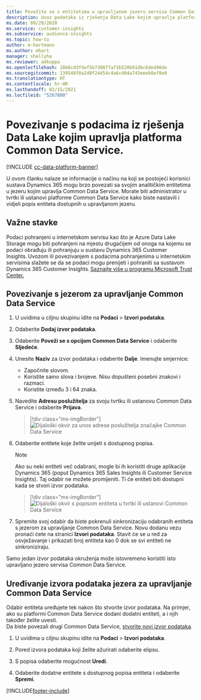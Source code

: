 ```yaml
---
title: Povežite se s entitetima u upravljanom jezeru servisa Common Data Service
description: Uvoz podataka iz rješenja Data Lake kojim upravlja platforma Common Data Service.
ms.date: 09/29/2020
ms.service: customer-insights
ms.subservice: audience-insights
ms.topic: how-to
author: m-hartmann
ms.author: mhart
manager: shellyha
ms.reviewer: adkuppa
ms.openlocfilehash: 18b6cd3fdaf5b738877a73b520b91dbc6ded40de
ms.sourcegitcommit: 139548f8a2d0f24d54c4a6c404a743eeeb8ef8e0
ms.translationtype: HT
ms.contentlocale: hr-HR
ms.lasthandoff: 02/15/2021
ms.locfileid: "5267800"
---
```

# <a name="connect-to-data-in-a-common-data-service-managed-data-lake"></a>Povezivanje s podacima iz rješenja Data Lake kojim upravlja platforma Common Data Service.

[!INCLUDE [cc-data-platform-banner](../includes/cc-data-platform-banner.md)]

U ovom članku nalaze se informacije o načinu na koji se postojeći korisnici sustava Dynamics 365 mogu brzo povezati sa svojim analitičkim entitetima u jezeru kojim upravlja Common Data Service. Morate biti administrator u tvrtki ili ustanovi platforme Common Data Service kako biste nastavili i vidjeli popis entiteta dostupnih u upravljanom jezeru.

## <a name="important-considerations"></a>Važne stavke

Podaci pohranjeni u internetskom servisu kao što je Azure Data Lake Storage mogu biti pohranjeni na mjestu drugačijem od onoga na kojemu se podaci obrađuju ili pohranjuju u sustavu Dynamics 365 Customer Insights. Uvozom ili povezivanjem s podacima pohranjenima u internetskim servisima slažete se da se podaci mogu prenijeti i pohraniti sa sustavom Dynamics 365 Customer Insights. [Saznajte više u programu Microsoft Trust Center.](https://www.microsoft.com/trust-center)

## <a name="connect-to-a-common-data-service-managed-lake"></a>Povezivanje s jezerom za upravljanje Common Data Service

1. U uvidima u ciljnu skupinu idite na **Podaci** > **Izvori podataka**.

2. Odaberite **Dodaj izvor podataka**.

3. Odaberite **Poveži se s opcijom Common Data Service** i odaberite **Sljedeće**.

4. Unesite **Naziv** za izvor podataka i odaberite **Dalje**. Imenujte smjernice: 
   - Započnite slovom.
   - Koristite samo slova i brojeve. Nisu dopušteni posebni znakovi i razmaci.
   - Koristite između 3 i 64 znaka.

5. Navedite **Adresu poslužitelja** za svoju tvrtku ili ustanovu Common Data Service i odaberite **Prijava**.

   > [!div class="mx-imgBorder"]
   > ![Dijaloški okvir za unos adrese poslužitelja značajke Common Data Service](media/enter-CDS-org-details.png)

6. Odaberite entitete koje želite unijeti s dostupnog popisa.    

   > [!NOTE]
   > Ako su neki entiteti već odabrani, mogle bi ih koristiti druge aplikacije Dynamics 365 (poput Dynamics 365 Sales Insights ili Customer Service Insights). Taj odabir ne možete promijeniti. Ti će entiteti biti dostupni kada se stvori izvor podataka.

   > [!div class="mx-imgBorder"]
   > ![Dijaloški okvir s popisom entiteta u tvrtki ili ustanovi Common Data Service](media/select-analytical-entities.png)

7. Spremite svoj odabir da biste pokrenuli sinkronizaciju odabranih entiteta s jezerom za upravljanje Common Data Service. Novu dodanu vezu pronaći ćete na stranici **Izvori podataka**. Stavit će se u red za osvježavanje i prikazati broj entiteta kao 0 dok se svi entiteti ne sinkroniziraju.

Samo jedan izvor podataka okruženja može istovremeno koristiti isto upravljano jezero servisa Common Data Service.

## <a name="edit-a-common-data-service-managed-lake-data-source"></a>Uređivanje izvora podataka jezera za upravljanje Common Data Service

Odabir entiteta uređujete tek nakon što stvorite izvor podataka. Na primjer, ako su platformi Common Data Service dodani dodatni entiteti, a i njih također želite uvesti.    
Da biste povezali drugi Common Data Service, [stvorite novi izvor podataka](#connect-to-a-common-data-service-managed-lake).

1. U uvidima u ciljnu skupinu idite na **Podaci** > **Izvori podataka**.

2. Pored izvora podataka koji želite ažurirati odaberite elipsu.

3. S popisa odaberite mogućnost **Uredi**.

4. Odaberite dodatne entitete s dostupnog popisa entiteta i odaberite **Spremi**.


[!INCLUDE[footer-include](../includes/footer-banner.md)]